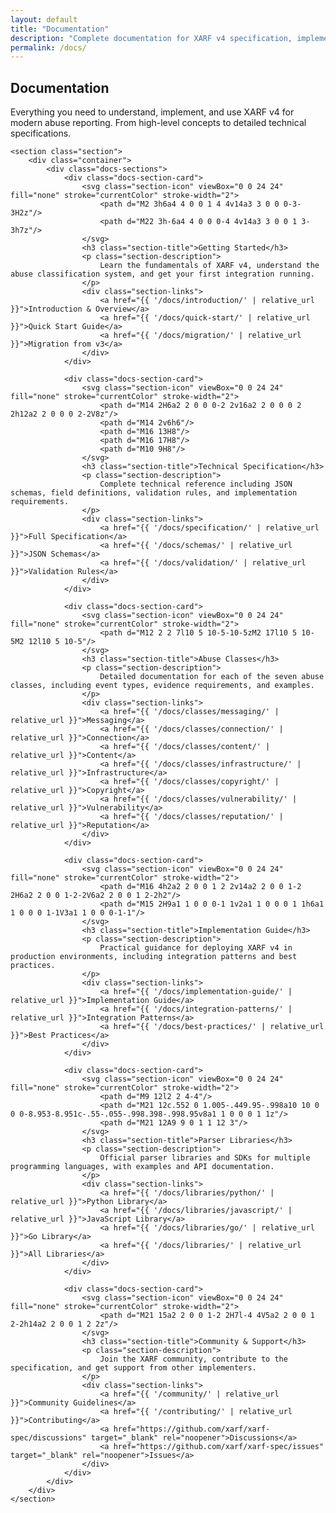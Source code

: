 ```yaml
---
layout: default
title: "Documentation"
description: "Complete documentation for XARF v4 specification, implementation guides, and API references"
permalink: /docs/
---
```


<div class="docs-index">
    <section class="docs-hero">
        <div class="container">
            <h1 class="docs-hero-title">Documentation</h1>
            <p class="docs-hero-description">
                Everything you need to understand, implement, and use XARF v4 for modern abuse reporting. From high-level concepts to detailed technical specifications.
            </p>
        </div>
    </section>

    <section class="section">
        <div class="container">
            <div class="docs-sections">
                <div class="docs-section-card">
                    <svg class="section-icon" viewBox="0 0 24 24" fill="none" stroke="currentColor" stroke-width="2">
                        <path d="M2 3h6a4 4 0 0 1 4 4v14a3 3 0 0 0-3-3H2z"/>
                        <path d="M22 3h-6a4 4 0 0 0-4 4v14a3 3 0 0 1 3-3h7z"/>
                    </svg>
                    <h3 class="section-title">Getting Started</h3>
                    <p class="section-description">
                        Learn the fundamentals of XARF v4, understand the abuse classification system, and get your first integration running.
                    </p>
                    <div class="section-links">
                        <a href="{{ '/docs/introduction/' | relative_url }}">Introduction & Overview</a>
                        <a href="{{ '/docs/quick-start/' | relative_url }}">Quick Start Guide</a>
                        <a href="{{ '/docs/migration/' | relative_url }}">Migration from v3</a>
                    </div>
                </div>

                <div class="docs-section-card">
                    <svg class="section-icon" viewBox="0 0 24 24" fill="none" stroke="currentColor" stroke-width="2">
                        <path d="M14 2H6a2 2 0 0 0-2 2v16a2 2 0 0 0 2 2h12a2 2 0 0 0 2-2V8z"/>
                        <path d="M14 2v6h6"/>
                        <path d="M16 13H8"/>
                        <path d="M16 17H8"/>
                        <path d="M10 9H8"/>
                    </svg>
                    <h3 class="section-title">Technical Specification</h3>
                    <p class="section-description">
                        Complete technical reference including JSON schemas, field definitions, validation rules, and implementation requirements.
                    </p>
                    <div class="section-links">
                        <a href="{{ '/docs/specification/' | relative_url }}">Full Specification</a>
                        <a href="{{ '/docs/schemas/' | relative_url }}">JSON Schemas</a>
                        <a href="{{ '/docs/validation/' | relative_url }}">Validation Rules</a>
                    </div>
                </div>

                <div class="docs-section-card">
                    <svg class="section-icon" viewBox="0 0 24 24" fill="none" stroke="currentColor" stroke-width="2">
                        <path d="M12 2 2 7l10 5 10-5-10-5zM2 17l10 5 10-5M2 12l10 5 10-5"/>
                    </svg>
                    <h3 class="section-title">Abuse Classes</h3>
                    <p class="section-description">
                        Detailed documentation for each of the seven abuse classes, including event types, evidence requirements, and examples.
                    </p>
                    <div class="section-links">
                        <a href="{{ '/docs/classes/messaging/' | relative_url }}">Messaging</a>
                        <a href="{{ '/docs/classes/connection/' | relative_url }}">Connection</a>
                        <a href="{{ '/docs/classes/content/' | relative_url }}">Content</a>
                        <a href="{{ '/docs/classes/infrastructure/' | relative_url }}">Infrastructure</a>
                        <a href="{{ '/docs/classes/copyright/' | relative_url }}">Copyright</a>
                        <a href="{{ '/docs/classes/vulnerability/' | relative_url }}">Vulnerability</a>
                        <a href="{{ '/docs/classes/reputation/' | relative_url }}">Reputation</a>
                    </div>
                </div>

                <div class="docs-section-card">
                    <svg class="section-icon" viewBox="0 0 24 24" fill="none" stroke="currentColor" stroke-width="2">
                        <path d="M16 4h2a2 2 0 0 1 2 2v14a2 2 0 0 1-2 2H6a2 2 0 0 1-2-2V6a2 2 0 0 1 2-2h2"/>
                        <path d="M15 2H9a1 1 0 0 0-1 1v2a1 1 0 0 0 1 1h6a1 1 0 0 0 1-1V3a1 1 0 0 0-1-1"/>
                    </svg>
                    <h3 class="section-title">Implementation Guide</h3>
                    <p class="section-description">
                        Practical guidance for deploying XARF v4 in production environments, including integration patterns and best practices.
                    </p>
                    <div class="section-links">
                        <a href="{{ '/docs/implementation-guide/' | relative_url }}">Implementation Guide</a>
                        <a href="{{ '/docs/integration-patterns/' | relative_url }}">Integration Patterns</a>
                        <a href="{{ '/docs/best-practices/' | relative_url }}">Best Practices</a>
                    </div>
                </div>

                <div class="docs-section-card">
                    <svg class="section-icon" viewBox="0 0 24 24" fill="none" stroke="currentColor" stroke-width="2">
                        <path d="M9 12l2 2 4-4"/>
                        <path d="M21 12c.552 0 1.005-.449.95-.998a10 10 0 0 0-8.953-8.951c-.55-.055-.998.398-.998.95v8a1 1 0 0 0 1 1z"/>
                        <path d="M21 12A9 9 0 1 1 12 3"/>
                    </svg>
                    <h3 class="section-title">Parser Libraries</h3>
                    <p class="section-description">
                        Official parser libraries and SDKs for multiple programming languages, with examples and API documentation.
                    </p>
                    <div class="section-links">
                        <a href="{{ '/docs/libraries/python/' | relative_url }}">Python Library</a>
                        <a href="{{ '/docs/libraries/javascript/' | relative_url }}">JavaScript Library</a>
                        <a href="{{ '/docs/libraries/go/' | relative_url }}">Go Library</a>
                        <a href="{{ '/docs/libraries/' | relative_url }}">All Libraries</a>
                    </div>
                </div>

                <div class="docs-section-card">
                    <svg class="section-icon" viewBox="0 0 24 24" fill="none" stroke="currentColor" stroke-width="2">
                        <path d="M21 15a2 2 0 0 1-2 2H7l-4 4V5a2 2 0 0 1 2-2h14a2 2 0 0 1 2 2z"/>
                    </svg>
                    <h3 class="section-title">Community & Support</h3>
                    <p class="section-description">
                        Join the XARF community, contribute to the specification, and get support from other implementers.
                    </p>
                    <div class="section-links">
                        <a href="{{ '/community/' | relative_url }}">Community Guidelines</a>
                        <a href="{{ '/contributing/' | relative_url }}">Contributing</a>
                        <a href="https://github.com/xarf/xarf-spec/discussions" target="_blank" rel="noopener">Discussions</a>
                        <a href="https://github.com/xarf/xarf-spec/issues" target="_blank" rel="noopener">Issues</a>
                    </div>
                </div>
            </div>
        </div>
    </section>
</div>